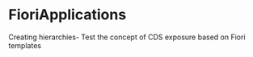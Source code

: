 # FioriApplications
Creating hierarchies- Test the concept of CDS exposure based on Fiori templates
